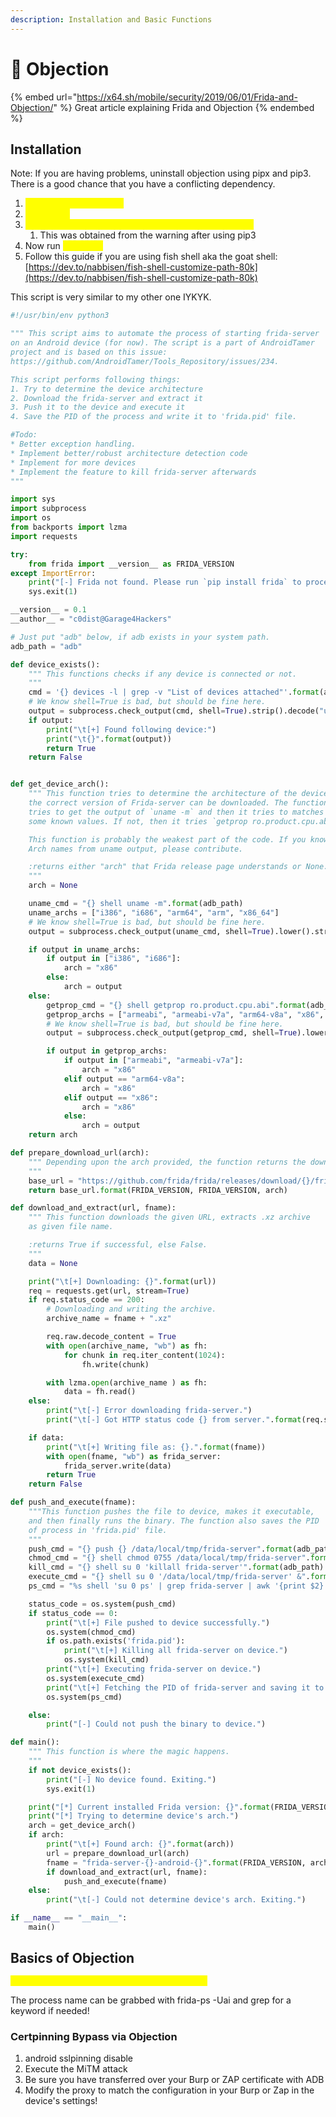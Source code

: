 ```yaml
---
description: Installation and Basic Functions
---
```


# 🥸 Objection

{% embed url="https://x64.sh/mobile/security/2019/06/01/Frida-and-Objection/" %}
Great article explaining Frida and Objection
{% endembed %}

## Installation

Note: If you are having problems, uninstall objection using pipx and pip3. There is a good chance that you have a conflicting dependency.

1. <mark style="color:yellow;">`pip3 install objection`</mark>
2. <mark style="color:yellow;">`echo $PATH`</mark>
3. <mark style="color:yellow;">`export PATH=/Users/user-name/Library/Python/3.x/bin`</mark>
   1. This was obtained from the warning after using pip3
4. Now run <mark style="color:yellow;">`objection`</mark>
5. Follow this guide if you are using fish shell aka the goat shell: [https://dev.to/nabbisen/fish-shell-customize-path-80k](https://dev.to/nabbisen/fish-shell-customize-path-80k)

This script is very similar to my other one IYKYK.

```python
#!/usr/bin/env python3

""" This script aims to automate the process of starting frida-server
on an Android device (for now). The script is a part of AndroidTamer
project and is based on this issue:
https://github.com/AndroidTamer/Tools_Repository/issues/234.

This script performs following things:
1. Try to determine the device architecture
2. Download the frida-server and extract it
3. Push it to the device and execute it
4. Save the PID of the process and write it to 'frida.pid' file.

#Todo:
* Better exception handling.
* Implement better/robust architecture detection code
* Implement for more devices
* Implement the feature to kill frida-server afterwards
"""

import sys
import subprocess
import os
from backports import lzma
import requests

try:
    from frida import __version__ as FRIDA_VERSION
except ImportError:
    print("[-] Frida not found. Please run `pip install frida` to proceed.")
    sys.exit(1)

__version__ = 0.1
__author__ = "c0dist@Garage4Hackers"

# Just put "adb" below, if adb exists in your system path.
adb_path = "adb"

def device_exists():
    """ This functions checks if any device is connected or not.
    """
    cmd = '{} devices -l | grep -v "List of devices attached"'.format(adb_path)
    # We know shell=True is bad, but should be fine here.
    output = subprocess.check_output(cmd, shell=True).strip().decode("utf-8")
    if output:
        print("\t[+] Found following device:")
        print("\t{}".format(output))
        return True
    return False


def get_device_arch():
    """ This function tries to determine the architecture of the device, so that
    the correct version of Frida-server can be downloaded. The function, first,
    tries to get the output of `uname -m` and then it tries to matches it against
    some known values. If not, then it tries `getprop ro.product.cpu.abi`.

    This function is probably the weakest part of the code. If you know of more
    Arch names from uname output, please contribute.

    :returns either "arch" that Frida release page understands or None.
    """
    arch = None

    uname_cmd = "{} shell uname -m".format(adb_path)
    uname_archs = ["i386", "i686", "arm64", "arm", "x86_64"]
    # We know shell=True is bad, but should be fine here.
    output = subprocess.check_output(uname_cmd, shell=True).lower().strip().decode("utf-8")

    if output in uname_archs:
        if output in ["i386", "i686"]:
            arch = "x86"
        else:
            arch = output
    else:
        getprop_cmd = "{} shell getprop ro.product.cpu.abi".format(adb_path)
        getprop_archs = ["armeabi", "armeabi-v7a", "arm64-v8a", "x86", "x86_64"]
        # We know shell=True is bad, but should be fine here.
        output = subprocess.check_output(getprop_cmd, shell=True).lower().strip().decode("utf-8")

        if output in getprop_archs:
            if output in ["armeabi", "armeabi-v7a"]:
                arch = "x86"
            elif output == "arm64-v8a":
                arch = "x86"
            elif output == "x86":
                arch = "x86"
            else:
                arch = output
    return arch

def prepare_download_url(arch):
    """ Depending upon the arch provided, the function returns the download URL.
    """
    base_url = "https://github.com/frida/frida/releases/download/{}/frida-server-{}-android-{}.xz"
    return base_url.format(FRIDA_VERSION, FRIDA_VERSION, arch)

def download_and_extract(url, fname):
    """ This function downloads the given URL, extracts .xz archive
    as given file name.

    :returns True if successful, else False.
    """
    data = None

    print("\t[+] Downloading: {}".format(url))
    req = requests.get(url, stream=True)
    if req.status_code == 200:
        # Downloading and writing the archive.
        archive_name = fname + ".xz"

        req.raw.decode_content = True
        with open(archive_name, "wb") as fh:
            for chunk in req.iter_content(1024):
                fh.write(chunk)

        with lzma.open(archive_name ) as fh:
            data = fh.read()
    else:
        print("\t[-] Error downloading frida-server.")
        print("\t[-] Got HTTP status code {} from server.".format(req.status_code))

    if data:
        print("\t[+] Writing file as: {}.".format(fname))
        with open(fname, "wb") as frida_server:
            frida_server.write(data)
        return True
    return False

def push_and_execute(fname):
    """This function pushes the file to device, makes it executable,
    and then finally runs the binary. The function also saves the PID
    of process in 'frida.pid' file.
    """
    push_cmd = "{} push {} /data/local/tmp/frida-server".format(adb_path, fname)
    chmod_cmd = "{} shell chmod 0755 /data/local/tmp/frida-server".format(adb_path)
    kill_cmd = "{} shell su 0 'killall frida-server'".format(adb_path)
    execute_cmd = "{} shell su 0 '/data/local/tmp/frida-server' &".format(adb_path)
    ps_cmd = "%s shell 'su 0 ps' | grep frida-server | awk '{print $2}' > frida.pid" % (adb_path)

    status_code = os.system(push_cmd)
    if status_code == 0:
        print("\t[+] File pushed to device successfully.")
        os.system(chmod_cmd)
        if os.path.exists('frida.pid'):
            print("\t[+] Killing all frida-server on device.")
            os.system(kill_cmd)
        print("\t[+] Executing frida-server on device.")
        os.system(execute_cmd)
        print("\t[+] Fetching the PID of frida-server and saving it to file.")
        os.system(ps_cmd)

    else:
        print("[-] Could not push the binary to device.")

def main():
    """ This function is where the magic happens.
    """
    if not device_exists():
        print("[-] No device found. Exiting.")
        sys.exit(1)

    print("[*] Current installed Frida version: {}".format(FRIDA_VERSION))
    print("[*] Trying to determine device's arch.")
    arch = get_device_arch()
    if arch:
        print("\t[+] Found arch: {}".format(arch))
        url = prepare_download_url(arch)
        fname = "frida-server-{}-android-{}".format(FRIDA_VERSION, arch)
        if download_and_extract(url, fname):
            push_and_execute(fname)
    else:
        print("\t[-] Could not determine device's arch. Exiting.")

if __name__ == "__main__":
    main()
```

## Basics of Objection

<mark style="color:yellow;">`objection --gadget process_name_here explore`</mark>

The process name can be grabbed with frida-ps -Uai and grep for a keyword if needed!

### Certpinning Bypass via Objection

1. android sslpinning disable
2. Execute the MiTM attack
3. Be sure you have transferred over your Burp or ZAP certificate with ADB
4. Modify the proxy to match the configuration in your Burp or Zap in the device's settings!
